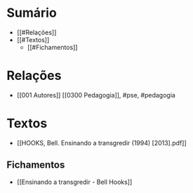 # Sumário
- [[#Relações]]
- [[#Textos]]
	- [[#Fichamentos]]
# Relações 
- [[001 Autores]] [[0300 Pedagogia]], #pse, #pedagogia 
# Textos 
- [[HOOKS, Bell. Ensinando a transgredir (1994) [2013].pdf]]
## Fichamentos
- [[Ensinando a transgredir - Bell Hooks]]